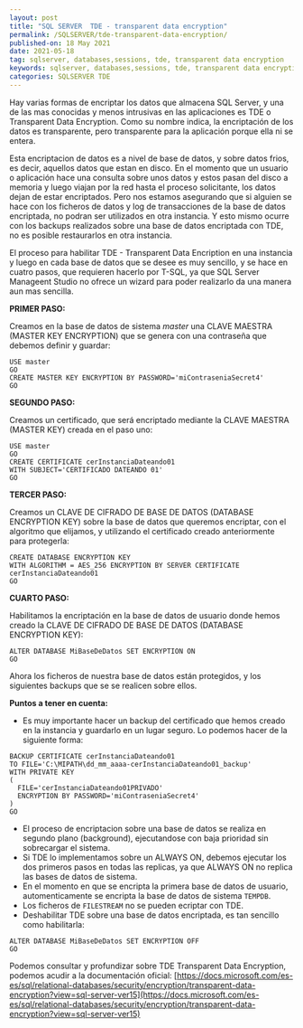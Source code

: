 ```yaml
---
layout: post
title: "SQL SERVER  TDE - transparent data encryption"
permalink: /SQLSERVER/tde-transparent-data-encryption/
published-on: 18 May 2021
date: 2021-05-18
tag: sqlserver, databases,sessions, tde, transparent data encryption
keywords: sqlserver, databases,sessions, tde, transparent data encryption 
categories: SQLSERVER TDE
---
```


Hay varias formas de encriptar los datos que almacena SQL Server, y una de las mas conocidas y menos intrusivas en las aplicaciones es TDE o Transparent Data Encryption. Como su nombre indica, la encriptación de los datos es transparente, pero transparente para la aplicación porque ella ni se entera. 

Esta encriptacion de datos es a nivel de base de datos, y sobre datos frios, es decir, aquellos datos que estan en disco. En el momento que un usuario o aplicación hace una consulta sobre unos datos y estos pasan del disco a memoria y luego viajan por la red hasta el proceso solicitante, los datos dejan de estar encriptados.
Pero nos estamos asegurando que si alguien se hace con los ficheros de datos y log de transacciones de la base de datos encriptada, no podran ser utilizados en otra instancia. Y esto mismo ocurre con los backups realizados sobre una base de datos encriptada con TDE, no es posible restaurarlos en otra instancia.

El proceso para habilitar TDE - Transparent Data Encription en una instancia y luego en cada base de datos que se desee es muy sencillo, y se hace en cuatro pasos, que requieren hacerlo por T-SQL, ya que SQL Server Manageent Studio no ofrece un wizard para poder realizarlo da una manera aun mas sencilla.

**PRIMER PASO:**

Creamos en la base de datos de sistema *master* una CLAVE MAESTRA (MASTER KEY ENCRYPTION) que se genera con una contraseña que debemos definir y guardar:
~~~
USE master
GO
CREATE MASTER KEY ENCRYPTION BY PASSWORD='miContraseniaSecret4'
GO
~~~

**SEGUNDO PASO:**

Creamos un certificado, que será encriptado mediante la CLAVE MAESTRA (MASTER KEY) creada en el paso uno:
~~~
USE master
GO
CREATE CERTIFICATE cerInstanciaDateando01
WITH SUBJECT='CERTIFICADO DATEANDO 01'
GO
~~~

**TERCER PASO:**

Creamos un CLAVE DE CIFRADO DE BASE DE DATOS (DATABASE ENCRYPTION KEY) sobre la base de datos que queremos encriptar, con el algoritmo que elijamos, y utilizando el certificado creado anteriormente para protegerla:

~~~
CREATE DATABASE ENCRYPTION KEY
WITH ALGORITHM = AES_256 ENCRYPTION BY SERVER CERTIFICATE cerInstanciaDateando01
GO
~~~

**CUARTO PASO:**

Habilitamos la encriptación en la base de datos de usuario donde hemos creado la CLAVE DE CIFRADO DE BASE DE DATOS (DATABASE ENCRYPTION KEY):

~~~
ALTER DATABASE MiBaseDeDatos SET ENCRYPTION ON
GO
~~~

Ahora los ficheros de nuestra base de datos están protegidos, y los siguientes backups que se se realicen sobre ellos.

**Puntos a tener en cuenta:**

- Es muy importante hacer un backup del certificado que hemos creado en la instancia y guardarlo en un lugar seguro. Lo podemos hacer de la siguiente forma:
~~~
BACKUP CERTIFICATE cerInstanciaDateando01
TO FILE='C:\MIPATH\dd_mm_aaaa-cerInstanciaDateando01_backup'
WITH PRIVATE KEY
(
  FILE='cerInstanciaDateando01PRIVADO'
  ENCRYPTION BY PASSWORD='miContraseniaSecret4'
)
GO
~~~
- El proceso de encriptacion sobre una base de datos se realiza en segundo plano (background), ejecutandose con baja prioridad sin sobrecargar el sistema.
- Si TDE lo implementamos sobre un ALWAYS ON, debemos ejecutar los dos primeros pasos en todas las replicas, ya que ALWAYS ON no replica las bases de datos de sistema.
- En el momento en que se encripta la primera base de datos de usuario, automenticamente se encripta la base de datos de sistema `TEMPDB`.
- Los ficheros de `FILESTREAM` no se pueden ecriptar con TDE.
- Deshabilitar TDE sobre una base de datos encriptada, es tan sencillo como habilitarla:
 ~~~
ALTER DATABASE MiBaseDeDatos SET ENCRYPTION OFF
GO
~~~



Podemos consultar y profundizar sobre TDE Transparent Data Encryption, podemos acudir a la documentación oficial:
[https://docs.microsoft.com/es-es/sql/relational-databases/security/encryption/transparent-data-encryption?view=sql-server-ver15](https://docs.microsoft.com/es-es/sql/relational-databases/security/encryption/transparent-data-encryption?view=sql-server-ver15)

